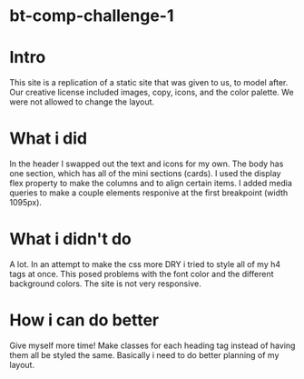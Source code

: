 <h1>bt-comp-challenge-1</h1>

<h1>Intro</h1>

<p>
This site is a replication of a static site that was given to us, to model after. Our creative license included images, copy, icons, and the color palette. We were not allowed to change the layout. 
</p>
<h1>What i did</h1>
<p>
	In the header I swapped out the text and icons for my own. The body has one section, which has all of the mini sections (cards). I used the display flex property to make the columns and to align certain items. I added media queries to make a couple elements responive at the first breakpoint (width 1095px). 
</p>
<h1>What i didn't do</h1>
<p>
	A lot. In an attempt to make the css more DRY i tried to style all of my h4 tags at once. This posed problems with the font color and the different background colors. The site is not very responsive.
</p>
<h1>How i can do better</h1>
<p>
	Give myself more time! Make classes for each heading tag instead of having them all be styled the same. Basically i need to do better planning of my layout.
</p>
